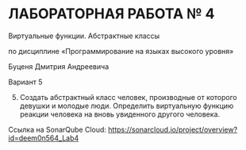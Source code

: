 # ЛАБОРАТОРНАЯ РАБОТА № 4
Виртуальные функции. Абстрактные классы

по дисциплине «Программирование на языках высокого уровня»

Буценя Дмитрия Андреевича

Вариант 5

5. Создать абстрактный класс человек, производные от которого девушки и молодые люди. Определить виртуальную функцию реакции человека на вновь увиденного другого человека.

Ссылка на SonarQube Cloud: https://sonarcloud.io/project/overview?id=deem0n564_Lab4